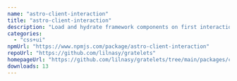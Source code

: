 ```yaml
---
name: "astro-client-interaction"
title: "astro-client-interaction"
description: "Load and hydrate framework components on first interaction by adding a client:interaction directive."
categories:
  - "css+ui"
npmUrl: "https://www.npmjs.com/package/astro-client-interaction"
repoUrl: "https://github.com/lilnasy/gratelets"
homepageUrl: "https://github.com/lilnasy/gratelets/tree/main/packages/client-interaction"
downloads: 13
---
```

